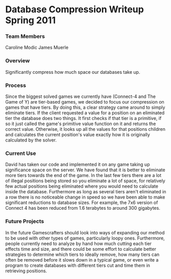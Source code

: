 Database Compression Writeup Spring 2011
========================================

### Team Members

Caroline Modic James Muerle

### Overview

Significantly compress how much space our databases take up.

### Process

Since the biggest solved games we currently have (Connect-4 and The Game of Y) are tier-based games, we decided to focus our compression on games that have tiers. By doing this, a clear strategy came around to simply eliminate tiers. If the client requested a value for a position on an eliminated tier the database does two things. It first checks if that tier is a primitive, if so it just called the game's primitive value function on it and returns the correct value. Otherwise, it looks up all the values for that positions children and calculates the current position's value exactly how it is originally calculated by the solver.

### Current Use

David has taken our code and implemented it on any game taking up significance space on the server. We have found that it is better to eliminate more tiers towards the end of the game. In the last few tiers there are a lot of illegal positions being stored so you eliminate a lot of space, for relatively few actual positions being eliminated where you would need to calculate inside the database. Furthermore as long as several tiers aren't eliminated in a row there is no noticeable change in speed so we have been able to make significant reductions to database sizes. For example, the 7x6 version of Connect 4 has been reduced from 1.6 terabytes to around 300 gigabytes.

### Future Projects

In the future Gamescrafters should look into ways of expanding our method to be used with other types of games, particularly loopy ones. Furthermore, people currently need to analyze by hand how much cutting each tier effects time and size, and there could be some effort to calculate better strategies to determine which tiers to ideally remove, how many tiers can often be removed before it slows down in a typical game, or even write a program to create databases with different tiers cut and time them in retrieving positions.
